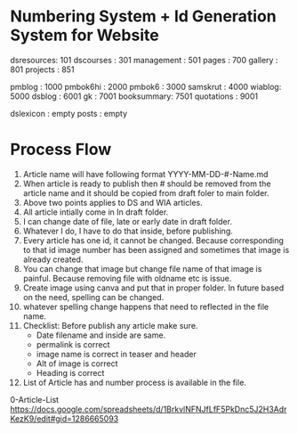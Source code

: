 # Numbering System + Id Generation System for Website

dsresources: 101
dscourses : 301
management : 501
pages : 700
gallery : 801
projects : 851

pmblog : 1000
pmbok6hi : 2000
pmbok6 : 3000
samskrut : 4000
wiablog: 5000
dsblog : 6001
gk : 7001
booksummary: 7501
quotations : 9001


dslexicon : empty
posts : empty


# Process Flow
1. Article name will have following format
YYYY-MM-DD-#-Name.md
2. When article is ready to publish then # should be removed from the article name and it should be copied from draft foler to main folder.
3. Above two points applies to DS and WIA articles.
4. All article intially come in In draft folder.
5. I can change date of file, late or early date in draft folder.
6. Whatever I do, I have to do that inside, before publishing.
7. Every article has one id, it cannot be changed. Because corresponding to that id image number has been assigned and sometimes that image is already created. 
8. You can change that image but change file name of that image is painful. Because removing file with oldname etc is issue.
9. Create image using canva and put that in proper folder. In future based on the need, spelling can be changed.
10. whatever spelling change happens that need to reflected in the file name.
11. Checklist: Before publish any article make sure.
	- Date filename and inside are same.
	- permalink is correct
	- image name is correct in teaser and header
	- Alt of image is correct
	- Heading is correct
12. List of Article has and number process is available in the file.   

0-Article-List 
https://docs.google.com/spreadsheets/d/1BrkvlNFNJfLfF5PkDnc5J2H3AdrKezK9/edit#gid=1286665093
